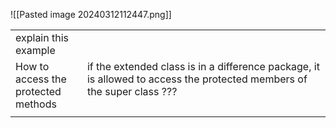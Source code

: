 ![[Pasted image 20240312112447.png]]

|                                         |                                                                                                                                |
| --------------------------------------- | ------------------------------------------------------------------------------------------------------------------------------ |
| explain this<br>example                 |                                                                                                                                |
| How to access the <br>protected methods | if the extended class is in a difference package, it is allowed to access the protected members of the super class ???<br><br> |
|                                         |                                                                                                                                |
